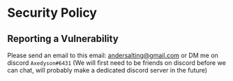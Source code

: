 # Security Policy

## Reporting a Vulnerability

Please send an email to this email: andersalting@gmail.com or DM me on discord `Axedyson#6431` (We will first need to be friends on discord before we can chat, will probably make a dedicated discord server in the future)
